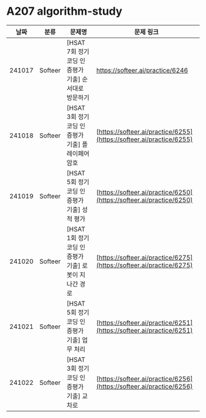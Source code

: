 # A207 algorithm-study


| **날짜** | **분류**     | **문제명**          | **문제 링크**                                         | 
| -------- | ---------------- | ----------- | ----------------------------------------------------- | 
| 241017  |  Softeer |     [HSAT 7회 정기 코딩 인증평가 기출] 순서대로 방문하기           |  https://softeer.ai/practice/6246      | 
| 241018  |  Softeer |     [HSAT 3회 정기 코딩 인증평가 기출] 플레이페어 암호           |  [https://softeer.ai/practice/6255](https://softeer.ai/practice/6255)      |      
| 241019  |  Softeer |     [HSAT 5회 정기 코딩 인증평가 기출] 성적 평가           |  [https://softeer.ai/practice/6250](https://softeer.ai/practice/6250)      |      
| 241020  |  Softeer |     [HSAT 1회 정기 코딩 인증평가 기출] 로봇이 지나간 경로           |  [https://softeer.ai/practice/6275](https://softeer.ai/practice/6275)      |      
| 241021  |  Softeer |     [HSAT 5회 정기 코딩 인증평가 기출] 업무 처리           |  [https://softeer.ai/practice/6251](https://softeer.ai/practice/6251)      |      
| 241022  |  Softeer |     [HSAT 3회 정기 코딩 인증평가 기출] 교차로           |  [https://softeer.ai/practice/6256](https://softeer.ai/practice/6256)      | 
